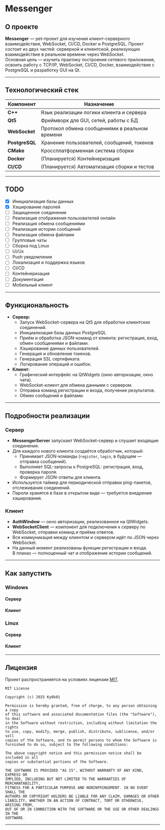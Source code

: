 # Messenger

## О проекте

**Messenger** — pet-проект для изучения клиент-серверного взаимодействия, WebSocket, CI/CD, Docker и PostgreSQL. Проект состоит из двух частей: серверной и клиентской, реализующих взаимодействие в реальном времени через WebSocket.  
Основная цель — изучить практику построения сетевого приложения, освоить работу с TCP/IP, WebSocket, CI/CD, Docker, взаимодействие с PostgreSQL и разработку GUI на Qt.

---

## Технологический стек

| Компонент      | Назначение                                   |
|----------------|----------------------------------------------|
| **C++**        | Язык реализации логики клиента и сервера     |
| **Qt5**        | Фреймворк для GUI, сетей, работы с БД        |
| **WebSocket**  | Протокол обмена сообщениями в реальном времени |
| **PostgreSQL** | Хранение пользователей, сообщений, токенов           |
| **CMake**      | Кроссплатформенная система сборки            |
| **Docker**     | (Планируется) Контейнеризация                |
| **CI/CD**      | (Планируется) Автоматизация сборки и тестов  |

---

## TODO

- [X] Инициализация базы данных
- [X] Хэширование паролей
- [ ] Защищенное соединение
- [ ] Реализация отображения пользователей онлайн
- [ ] Реализация обмена сообщениями
- [ ] Реализация истории сообщений
- [ ] Реализация обмена файлами
- [ ] Групповые чаты
- [ ] Сборка под Linux
- [ ] Ui/Ux
- [ ] Push уведомления
- [ ] Локализация и поддержка языков
- [ ] CI/CD
- [ ] Контейнеризация
- [ ] Документация
- [ ] Мобильный клиент

---

## Функциональность

- **Сервер:**
  - Запуск WebSocket-сервера на Qt5 для обработки клиентских соединений.
  - Инициализация базы данных PostgreSQL
  - Приём и обработка JSON-команд от клиента: регистрация, вход, обмен сообщениями и файлами.
  - Хэширование данных пользователей.
  - Генерация и обновление токенов.
  - Генерация SSL сертификата.
  - Логирование операций и ошибок.
- **Клиент:**
  - Графический интерфейс на QtWidgets (окно авторизации, окно чата).
  - WebSocket-клиент для обмена данными с сервером.
  - Отправка команд регистрации и входа, получение результатов.
  - Обмен сообщений и файлами.

---

## Подробности реализации

### Сервер

- **MessengerServer** запускает WebSocket-сервер и слушает входящие соединения.
- Для каждого нового клиента создаётся обработчик, который:
  - Принимает JSON-команды (`register`, `login`, в будущем — отправка сообщений).
  - Выполняет SQL-запросы к PostgreSQL: регистрация, вход, проверка пароля.
  - Формирует JSON-ответы для клиента.
- Используется таймер для периодической отправки ping-пакетов, отслеживания соединений.
- Пароли хранятся в базе в открытом виде — требуется внедрение хэширования.

### Клиент

- **AuthWindow** — окно авторизации, реализованное на QtWidgets.
- **WebSocketClient** — компонент для подключения к серверу по WebSocket, отправки команд и приёма ответов.
- Вся коммуникация между клиентом и сервером идёт по JSON через WebSocket.
- На данный момент реализованы функции регистрации и входа.  
  В планах — полноценный чат и отображение истории сообщений.

---

## Как запустить

### Windows

#### Сервер

#### Клиент

### Linux

#### Сервер

#### Клиент

---

## Лицензия

Проект распространяется на условиях лицензии [MIT](LICENSE).

```
MIT License

Copyright (c) 2025 Ky0k01

Permission is hereby granted, free of charge, to any person obtaining a copy
of this software and associated documentation files (the "Software"), to deal
in the Software without restriction, including without limitation the rights
to use, copy, modify, merge, publish, distribute, sublicense, and/or sell
copies of the Software, and to permit persons to whom the Software is
furnished to do so, subject to the following conditions:

The above copyright notice and this permission notice shall be included in all
copies or substantial portions of the Software.

THE SOFTWARE IS PROVIDED "AS IS", WITHOUT WARRANTY OF ANY KIND, EXPRESS OR
IMPLIED, INCLUDING BUT NOT LIMITED TO THE WARRANTIES OF MERCHANTABILITY,
FITNESS FOR A PARTICULAR PURPOSE AND NONINFRINGEMENT. IN NO EVENT SHALL THE
AUTHORS OR COPYRIGHT HOLDERS BE LIABLE FOR ANY CLAIM, DAMAGES OR OTHER
LIABILITY, WHETHER IN AN ACTION OF CONTRACT, TORT OR OTHERWISE, ARISING FROM,
OUT OF OR IN CONNECTION WITH THE SOFTWARE OR THE USE OR OTHER DEALINGS IN THE
SOFTWARE.
```

---
